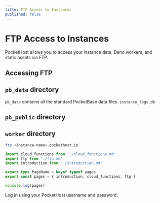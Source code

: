 ```yaml
---
title: FTP Access to Instances
published: false
---
```


# FTP Access to Instances

PocketHost allows you to access your instance data, Deno workers, and static assets via FTP.

## Accessing FTP

## `pb_data` directory

`pb_data` contains all the standard PocketBase data files. `instance_logs.db`

## `pb_public` directory

## `worker` directory

```bash
ftp <instance-name>.pockethost.io
```

```ts
import cloud_functions from './cloud_functions.md'
import ftp from './ftp.md'
import introduction from './introduction.md'

export type PageName = keyof typeof pages
export const pages = { introduction, cloud_functions, ftp }

console.log(pages)
```

Log in using your PocketHost username and password.
